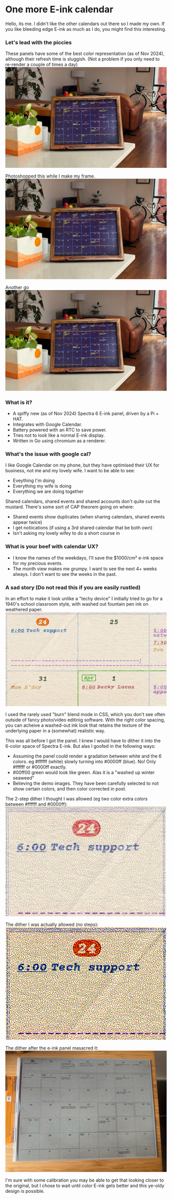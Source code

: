 # One more E-ink calendar
Hello, its me. I didn't like the other calendars out there so I made my own. If you like bleeding edge E-ink as much as I do, you might find this interesting.

### Let's lead with the piccies
These panels have some of the best color representation (as of Nov 2024), although their refresh time is sluggish. (Not a problem if you only need to re-render a couple of times a day)
[![Watch the video](/img/render.jpg)](https://raw.githubusercontent.com/pilioussis/dink-calendar/main/img/output.mp4)

Photoshopped this while I make my frame.
![photoshopped render](/img/render.jpg)

Another go
[![Watch the video](/img/render.jpg)](/img/output.mp4)


### What is it?
- A spiffy new (as of Nov 2024) Spectra 6 E-ink panel, driven by a Pi + HAT.
- Integrates with Google Calendar.
- Battery powered with an RTC to save power.
- Tries not to look like a normal E-ink display.
- Written in Go using chromium as a renderer.

### What's the issue with google cal?
I like Google Calendar on my phone, but they have optimised their UX for business, not me and my lovely wife.
I want to be able to see:
- Eveything I'm doing
- Everything my wife is doing
- Everything we are doing together

Shared calendars, shared events and shared accounts don't quite cut the mustard. There's some sort of CAP theorem going on where:
- Shared events show duplicates (when sharing calendars, shared events appear twice)
- I get notiications (if using a 3rd shared calendar that be both own)
- Isn't asking my lovely wifey to do a short course in

### What is your beef with calendar UX?
- I know the names of the weekdays, I'll save the $1000/cm² e-ink space for my precious events.
- The month view makes me grumpy. I want to see the next 4+ weeks always. I don't want to see the weeks in the past.

### A sad story (Do not read this if you are easily rustled)
In an effort to make it look unlike a "techy device" I initially tried to go for a 1940's school classroom style, with washed out fountain pen ink on weathered paper.
![photoshopped render](/img/paper-full-color-cropped.png)

I used the rarely used "burn" blend mode in CSS, which you don't see often outside of fancy photo/video editinig software. With the right color spacing, you can acheive a washed-out ink look that retains the texture of the underlying paper in a (somewhat) realistic way.

This was all before I got the panel. I knew I would have to dither it into the 6-color space of Spectra E-ink. But alas I goofed in the following ways:
- Assuming the panel could render a gradation between white and the 6 colors. eg #ffffff (white) slowly turning into #0000ff (blue). No! Only #ffffff or #0000ff exactly.
- #00ff00 green would look like green. Alas it is a "washed up winter seaweed"
- Believing the demo images. They have been carefully selected to not show certain colors, and then color corrected in post. 

The 2-step dither I thought I was allowed (eg two color extra colors between #ffffff and #0000ff):
![photoshopped render](/img/dither-2.png)

The dither I was actually allowed (no steps):
![photoshopped render](/img/dither-1.png)

The dither after the e-ink panel masacred it:
![photoshopped render](/img/masacre.jpeg)

I'm sure with some calibration you may be able to get that looking closer to the original, but I chose to wait until color E-ink gets better and this ye-oldy design is possible.







